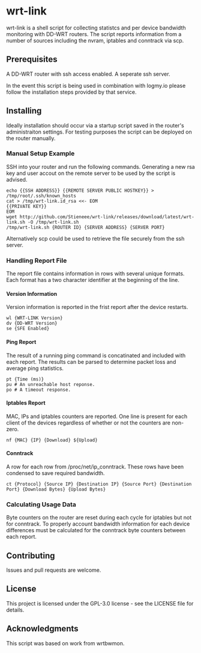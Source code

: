 # wrt-link

wrt-link is a shell script for collecting statistcs and per device bandwidth monitoring with DD-WRT routers.
The script reports information from a number of sources including the nvram, iptables and conntrack via scp.

## Prerequisites

A DD-WRT router with ssh access enabled.
A seperate ssh server.

In the event this script is being used in combination with logmy.io please follow the installation steps provided by that service.

## Installing

Ideally installation should occur via a startup script saved in the router's administraiton settings.
For testing purposes the script can be deployed on the router manually.

### Manual Setup Example

SSH into your router and run the following commands.
Generating a new rsa key and user accout on the remote server to be used by the script is advised.

```
echo {{SSH ADDRESS}} {{REMOTE SERVER PUBLIC HOSTKEY}} > /tmp/root/.ssh/known_hosts
cat > /tmp/wrt-link.id_rsa <<- EOM
{{PRIVATE KEY}}
EOM
wget http://github.com/Stieneee/wrt-link/releases/download/latest/wrt-link.sh -O /tmp/wrt-link.sh
/tmp/wrt-link.sh {ROUTER ID} {SERVER ADDRESS} {SERVER PORT}
```

Alternatively scp could be used to retrieve the file securely from the ssh server.

### Handling Report File

The report file contains information in rows with several unique formats.
Each format has a two character identifier at the beginning of the line.

#### Version Information

Version information is reported in the frist report after the device restarts.

```
wl {WRT-LINK Version}
dv {DD-WRT Version}
se {SFE Enabled}
```

#### Ping Report

The result of a running ping command is concatinated and included with each report.
The results can be parsed to determine packet loss and average ping statistics.

```
pt {Time (ms)} 
pu # An unreachable host reponse.
po # A timeout response.
```

#### Iptables Report

MAC, IPs and iptables counters are reported.
One line is present for each client of the devices regardless of whether or not the counters are non-zero.

```
nf {MAC} {IP} {Download} ${Upload}
```

#### Conntrack

A row for each row from /proc/net/ip_conntrack.
These rows have been condensed to save required bandwidth.

```
ct {Protocol} {Source IP} {Destination IP} {Source Port} {Destination Port} {Download Bytes} {Upload Bytes}
```

### Calculating Usage Data
Byte counters on the router are reset during each cycle for iptables but not for conntrack.
To properly account bandwidth information for each device differences must be calculated for the conntrack byte counters between each report.

## Contributing
Issues and pull requests are welcome.

## License
This project is licensed under the GPL-3.0 license - see the LICENSE file for details.

## Acknowledgments
This script was based on work from wrtbwmon.

